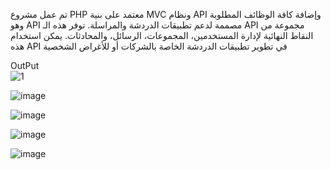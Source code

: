تم  عمل  مشروع PHP معتمد على بنية MVC ونظام API وإضافة كافة الوظائف المطلوبة وهو API مصممة لدعم تطبيقات الدردشة والمراسلة. توفر هذه الـ API مجموعة من النقاط النهائية لإدارة المستخدمين، المجموعات، الرسائل، والمحادثات.
 يمكن استخدام هذه API في تطوير تطبيقات الدردشة الخاصة بالشركات أو للأغراض الشخصية

 OutPut  
![1](https://github.com/user-attachments/assets/e67aa43a-dd38-4a33-bba0-c2b58f78c174)

![image](https://github.com/user-attachments/assets/6e1bfb87-815d-46dc-abe8-c33c4a3a0480)


![image](https://github.com/user-attachments/assets/e8b7019e-1d13-4f7d-b265-781cfaed784f)


![image](https://github.com/user-attachments/assets/c599feda-30b4-4339-9518-bfd3ff79f933)


![image](https://github.com/user-attachments/assets/226ce109-98e0-4248-b09d-2ba51cd64558)




